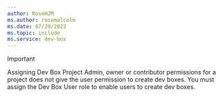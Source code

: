 ```yaml
---
author: RoseHJM
ms.author: rosemalcolm
ms.date: 07/29/2022
ms.topic: include
ms.service: dev-box
---
```


> [!IMPORTANT]
> Assigning Dev Box Project Admin, owner or contributor permissions for a project does not give the user permission to create dev boxes. You must assign the Dev Box User role to enable users to create dev boxes.